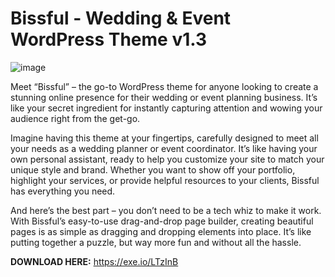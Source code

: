 # Bissful - Wedding &amp; Event WordPress Theme v1.3

![image](https://github.com/devdealshub/Bissful-Wedding-Event-WordPress-Theme-v1.3/assets/172944039/c1dcc2ec-b9c8-4451-873f-a1826257361e)

Meet “Bissful” – the go-to WordPress theme for anyone looking to create a stunning online presence for their wedding or event planning business. It’s like your secret ingredient for instantly capturing attention and wowing your audience right from the get-go.

Imagine having this theme at your fingertips, carefully designed to meet all your needs as a wedding planner or event coordinator. It’s like having your own personal assistant, ready to help you customize your site to match your unique style and brand. Whether you want to show off your portfolio, highlight your services, or provide helpful resources to your clients, Bissful has everything you need.

And here’s the best part – you don’t need to be a tech whiz to make it work. With Bissful’s easy-to-use drag-and-drop page builder, creating beautiful pages is as simple as dragging and dropping elements into place. It’s like putting together a puzzle, but way more fun and without all the hassle.

**DOWNLOAD HERE:** https://exe.io/LTzInB

